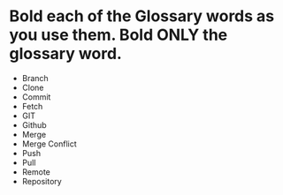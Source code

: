 # Bold each of the Glossary words as you use them.  Bold ONLY the glossary word.
<ul>
<li>Branch</li>
<li>Clone</li>
<li>Commit</li>
<li>Fetch</li>
<li>GIT</li>
<li>Github</li>
<li>Merge</li>
<li>Merge Conflict</li>
<li>Push</li>
<li>Pull</li>
<li>Remote</li>
<li>Repository</li>
</ul>

